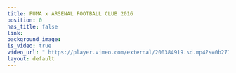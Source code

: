 ```yaml
---
title: PUMA x ARSENAL FOOTBALL CLUB 2016
position: 0
has_title: false
link: 
background_image: 
is_video: true
video_url: " https://player.vimeo.com/external/200384919.sd.mp4?s=0b27760f052d3d8dad26c65fb2b4addf1f762c18&profile_id=165"
layout: default
---
```


